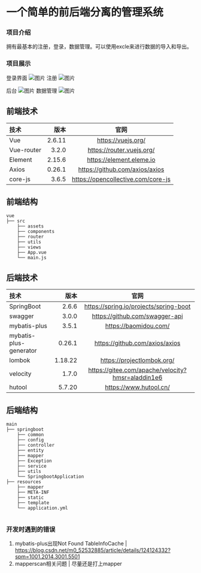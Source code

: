 # 一个简单的前后端分离的管理系统
### 项目介绍
拥有最基本的注册，登录，数据管理。可以使用excle来进行数据的导入和导出。
### 项目展示
登录界面
![图片](https://user-images.githubusercontent.com/76742505/175867033-c34205f8-6c0a-40b3-8c5d-5742809b4660.png)
注册
![图片](https://user-images.githubusercontent.com/76742505/175867258-5b77652d-2011-49b3-894f-4b157554e760.png)

后台
![图片](https://user-images.githubusercontent.com/76742505/175867122-d90a24ef-c5d8-4e64-9d59-18308c1d85ad.png)
数据管理
![图片](https://user-images.githubusercontent.com/76742505/175867183-5608754e-338d-4a05-993b-260e70e1ac82.png)


## 前端技术

| 技术 | 版本 | 官网 |
| :-----| ----: | :----: |
| Vue | 2.6.11 | https://vuejs.org/ |
| Vue-router | 3.2.0 |  	https://router.vuejs.org/ |
| Element | 2.15.6 | https://element.eleme.io |
| Axios | 0.26.1 | https://github.com/axios/axios |
| core-js | 3.6.5 | https://opencollective.com/core-js |


## 前端结构
```
vue
├── src
    ├── assets
    ├── components
    ├── router
    ├── utils
    ├── views
    ├── App.vue
    └── main.js
```
## 后端技术

| 技术 |      版本 | 官网 |
| :-----|--------:| :----: |
| SpringBoot |   2.6.6 |  	https://spring.io/projects/spring-boot |
| swagger |   3.0.0 |  	https://github.com/swagger-api |
| mybatis-plus |   3.5.1 | https://baomidou.com/ |
| mybatis-plus-generator |  0.26.1 | https://github.com/axios/axios |
| lombok | 1.18.22 | https://projectlombok.org/ |
| velocity |   1.7.0 | https://gitee.com/apache/velocity?hmsr=aladdin1e6 |
| hutool |  5.7.20 | https://www.hutool.cn/ |

## 后端结构

```
main
├── springboot
    ├── common
    ├── config
    ├── controller
    ├── entity
    ├── mapper
    ├── Exception
    ├── service
    ├── utils
    └── SpringbootApplication
├── resources
    ├── mapper
    ├── META-INF
    ├── static
    ├── template
    └── application.yml
    
```

### 开发时遇到的错误
1. mybatis-plus出现Not Found TableInfoCache | https://blog.csdn.net/m0_52532885/article/details/124124332?spm=1001.2014.3001.5501
2. mapperscan相关问题 | 尽量还是打上mapper 
<!-- 3. （不要靠近mapperscan，会变得不幸😅） -->
